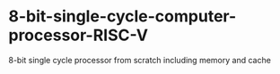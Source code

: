 # 8-bit-single-cycle-computer-processor-RISC-V
8-bit single cycle processor from scratch including memory and cache
